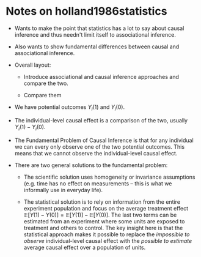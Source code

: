 # Notes on holland1986statistics

- Wants to make the point that statistics has a lot to say about causal inference and thus needn't limit itself to associational inference.

- Also wants to show fundamental differences between causal and associational inference.

- Overall layout:

    - Introduce associational and causal inference approaches and compare the two.

    - Compare them 





- We have potential outcomes $Y_i(1)$ and $Y_i(0)$.

- The individual-level causal effect is a comparison of the two, usually $Y_i(1) - Y_i(0)$.

- The Fundamental Problem of Causal Inference is that for any individual we can every only observe one of the two potential outcomes. This means that we cannot observe the individual-level causal effect.

- There are two general solutions to the fundamental problem:

    - The scientific solution uses homogeneity or invariance assumptions (e.g. time has no effect on measurements – this is what we informally use in everyday life).

    - The statistical solution is to rely on information from the entire experiment population and focus on the average treatment effect $\mathbb{E}[Y(1) - Y(0)] = \mathbb{E}[Y(1)] - \mathbb{E}[Y(0)]$. The last two terms can be estimated from an experiment where some units are exposed to treatment and others to control. The key insight here is that the statistical approach makes it possible to replace the *impossible to observe* individual-level causal effect with the *possible to estimate* average causal effect over a population of units.